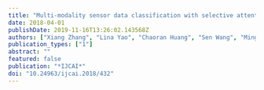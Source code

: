 ```yaml
---
title: "Multi-modality sensor data classification with selective attention"
date: 2018-04-01
publishDate: 2019-11-16T13:26:02.143568Z
authors: ["Xiang Zhang", "Lina Yao", "Chaoran Huang", "Sen Wang", "Mingkui Tan", "Guodong Long", "Can Wang"]
publication_types: ["1"]
abstract: ""
featured: false
publication: "*IJCAI*"
doi: "10.24963/ijcai.2018/432"
---
```


